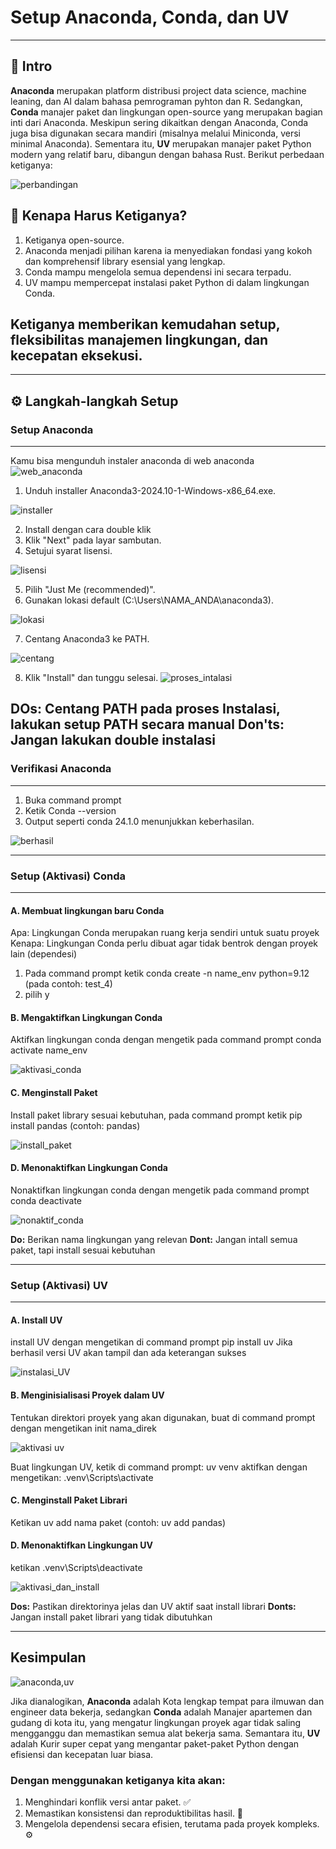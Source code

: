 # Setup Anaconda, Conda, dan UV
----
## 🚀 Intro 

**Anaconda** merupakan platform distribusi project data science, machine leaning, dan AI dalam bahasa pemrograman pyhton dan R. Sedangkan, **Conda** manajer paket dan lingkungan open-source yang merupakan bagian inti dari Anaconda. Meskipun sering dikaitkan dengan Anaconda, Conda juga bisa digunakan secara mandiri (misalnya melalui Miniconda, versi minimal Anaconda). Sementara itu, **UV** merupakan manajer paket Python modern yang relatif baru, dibangun dengan bahasa Rust. Berikut perbedaan ketiganya:

![perbandingan](https://github.com/Agus-Iskandar-D/ETL_MONTHDATE_TUTORIAL/blob/Tugas-Agus/perbedaan%20anaconda%2C%20conda%2C%20UV.png)

## 🌱 Kenapa Harus Ketiganya? 
1. Ketiganya open-source.
2. Anaconda menjadi pilihan karena ia menyediakan fondasi yang kokoh dan komprehensif library esensial yang lengkap.
3. Conda mampu mengelola semua dependensi ini secara terpadu. 
4. UV mampu mempercepat instalasi paket Python di dalam lingkungan Conda.
## Ketiganya memberikan kemudahan setup, fleksibilitas manajemen lingkungan, dan kecepatan eksekusi.

----

## ⚙️ Langkah-langkah Setup 

### Setup Anaconda
---
Kamu bisa mengunduh instaler anaconda di web anaconda
![web_anaconda](https://github.com/Agus-Iskandar-D/ETL_MONTHDATE_TUTORIAL/blob/Tugas-Agus/web%20anaconda.png)

1. Unduh installer Anaconda3-2024.10-1-Windows-x86_64.exe.

![installer](https://github.com/Agus-Iskandar-D/ETL_MONTHDATE_TUTORIAL/blob/Tugas-Agus/instalaser%20anaconda.png)

2. Install dengan cara double klik
3. Klik "Next" pada layar sambutan.
4. Setujui syarat lisensi.

![lisensi](https://github.com/Agus-Iskandar-D/ETL_MONTHDATE_TUTORIAL/blob/Tugas-Agus/Centang%20Agreement.png)

5. Pilih "Just Me (recommended)".
6. Gunakan lokasi default (C:\Users\NAMA_ANDA\anaconda3).

![lokasi](https://github.com/Agus-Iskandar-D/ETL_MONTHDATE_TUTORIAL/blob/Tugas-Agus/Lokasi.png)

7. Centang Anaconda3 ke PATH.

![centang](https://github.com/Agus-Iskandar-D/ETL_MONTHDATE_TUTORIAL/blob/Tugas-Agus/Centang%20path.png)

8. Klik "Install" dan tunggu selesai.
![proses_intalasi](https://github.com/Agus-Iskandar-D/ETL_MONTHDATE_TUTORIAL/blob/Tugas-Agus/berhasil%20install%202.png)

**DOs:** Centang PATH pada proses Instalasi, lakukan setup PATH secara manual
**Don'ts:** Jangan lakukan double instalasi
---

### Verifikasi Anaconda
----
1. Buka command prompt
2. Ketik Conda --version
3. Output seperti conda 24.1.0 menunjukkan keberhasilan.

![berhasil](https://github.com/Agus-Iskandar-D/ETL_MONTHDATE_TUTORIAL/blob/Tugas-Agus/verifikasi%20anaconda.png)

----

### Setup (Aktivasi) Conda
----
#### A. Membuat lingkungan baru Conda
Apa: Lingkungan Conda merupakan ruang kerja sendiri untuk suatu proyek
Kenapa: Lingkungan Conda perlu dibuat agar tidak bentrok dengan proyek lain (dependesi)
1. Pada command prompt ketik conda create -n name_env python=9.12 (pada contoh: test_4)
2. pilih y

#### B. Mengaktifkan Lingkungan Conda
Aktifkan lingkungan conda dengan mengetik pada command prompt conda activate name_env

![aktivasi_conda](https://github.com/Agus-Iskandar-D/ETL_MONTHDATE_TUTORIAL/blob/Tugas-Agus/Aktivasi%20conda%20(2).png)

#### C. Menginstall Paket
Install paket library sesuai kebutuhan, pada command prompt ketik pip install pandas (contoh: pandas)

![install_paket](https://github.com/Agus-Iskandar-D/ETL_MONTHDATE_TUTORIAL/blob/Tugas-Agus/install%20paket%20conda.png)

#### D. Menonaktifkan Lingkungan Conda
Nonaktifkan lingkungan conda dengan mengetik pada command prompt conda deactivate

![nonaktif_conda](https://github.com/Agus-Iskandar-D/ETL_MONTHDATE_TUTORIAL/blob/Tugas-Agus/deaktivasi%20conda.png)

**Do:** Berikan nama lingkungan yang relevan
**Dont:** Jangan intall semua paket, tapi install sesuai kebutuhan

-----

### Setup (Aktivasi) UV
-----
#### A. Install UV
install UV dengan mengetikan di command prompt pip install uv
Jika berhasil versi UV akan tampil dan ada keterangan sukses

![instalasi_UV](https://github.com/Agus-Iskandar-D/ETL_MONTHDATE_TUTORIAL/blob/Tugas-Agus/Install%20UV%20berhasil.png)

#### B. Menginisialisasi Proyek dalam UV
Tentukan direktori proyek yang akan digunakan, buat di command prompt dengan mengetikan init nama_direk

![aktivasi uv](https://github.com/Agus-Iskandar-D/ETL_MONTHDATE_TUTORIAL/blob/Tugas-Agus/Inisialisasi%20UV%20(1).png)

Buat lingkungan UV, ketik di command prompt: uv venv
aktifkan dengan mengetikan: .venv\Scripts\activate

#### C. Menginstall Paket Librari
Ketikan uv add nama paket (contoh: uv add pandas)

#### D. Menonaktifkan Lingkungan UV
ketikan .venv\Scripts\deactivate

![aktivasi_dan_install](https://github.com/Agus-Iskandar-D/ETL_MONTHDATE_TUTORIAL/blob/Tugas-Agus/Aktivasi%20dan%20install%20paket.png)

**Dos:** Pastikan direktorinya jelas dan UV aktif saat install librari
**Donts:** Jangan install paket librari yang tidak dibutuhkan

-----

## Kesimpulan

![anaconda,uv](https://github.com/Agus-Iskandar-D/ETL_MONTHDATE_TUTORIAL/blob/Tugas-Agus/anaconda%2C%20conda%2C%20UV.png)

Jika dianalogikan, **Anaconda** adalah Kota lengkap tempat para ilmuwan dan engineer data bekerja, sedangkan **Conda** adalah Manajer apartemen dan gudang di kota itu, yang mengatur lingkungan proyek agar tidak saling mengganggu dan memastikan semua alat bekerja sama. Semantara itu, **UV** adalah Kurir super cepat yang mengantar paket-paket Python dengan efisiensi dan kecepatan luar biasa.

### Dengan menggunakan ketiganya kita akan:
1. Menghindari konflik versi antar paket. ✅
2. Memastikan konsistensi dan reproduktibilitas hasil. 🔄
3. Mengelola dependensi secara efisien, terutama pada proyek kompleks. ⚙️
